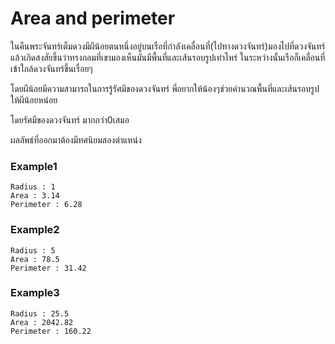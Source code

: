 # Area and perimeter

ในคืนพระจันทร์เต็มดวงมีผีน้อยตนหนึ่งอยู่บนเรือที่กำลังเคลื่อนที่(ไปทางดวงจันทร์)มองไปที่ดวงจันทร์แล้วเกิดสงสัยขึ้นว่าทรงกลมที่เขามองเห็นมันมีพื้นที่และเส้นรอบรูปเท่าไหร่
ในระหว่างนั้นเรือก็เคลื่อนที่เข้าใกล้ดวงจันทร์ขึ้นเรื่อยๆ

โดยผีน้อยมีความสามารถในการรู้รัศมีของดวงจันทร์ พี่อยากให้น้องๆช่วยคำนวณพื้นที่และเส้นรอบรูปให้ผีน้อยหน่อย

โดยรัศมีของดวงจันทร์ มากกว่า0เสมอ

ผลลัพธ์ที่ออกมาต้องมีทศนิยมสองตำแหน่ง

### Example1
```
Radius : 1
Area : 3.14
Perimeter : 6.28
```
### Example2
```
Radius : 5
Area : 78.5
Perimeter : 31.42
```
### Example3
```
Radius : 25.5
Area : 2042.82
Perimeter : 160.22
```
